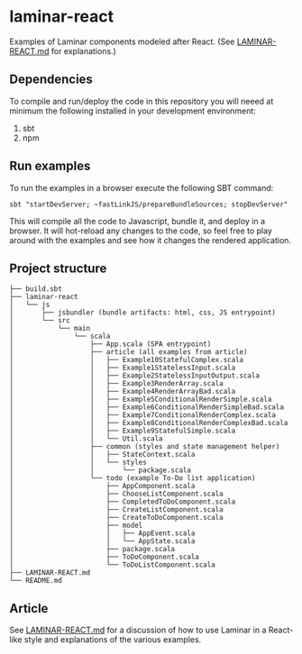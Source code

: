# laminar-react

Examples of Laminar components modeled after React. (See [LAMINAR-REACT.md](LAMINAR-REACT.md) for explanations.)

## Dependencies

To compile and run/deploy the code in this repository you will neeed at minimum the following installed in your development environment:
1. sbt
2. npm

## Run examples

To run the examples in a browser execute the following SBT command:

```shell
sbt "startDevServer; ~fastLinkJS/prepareBundleSources; stopDevServer"
```

This will compile all the code to Javascript, bundle it, and deploy in a browser. It will hot-reload any changes to the code, so feel free to play around with the examples and see how it changes the rendered application.

## Project structure

```
├── build.sbt
├── laminar-react
│   └── js
│       ├── jsbundler (bundle artifacts: html, css, JS entrypoint)
│       └── src
│           └── main
│               └── scala
│                   ├── App.scala (SPA entrypoint)
│                   ├── article (all examples from article)
│                   │   ├── Example10StatefulComplex.scala
│                   │   ├── Example1StatelessInput.scala
│                   │   ├── Example2StatelessInputOutput.scala
│                   │   ├── Example3RenderArray.scala
│                   │   ├── Example4RenderArrayBad.scala
│                   │   ├── Example5ConditionalRenderSimple.scala
│                   │   ├── Example6ConditionalRenderSimpleBad.scala
│                   │   ├── Example7ConditionalRenderComplex.scala
│                   │   ├── Example8ConditionalRenderComplexBad.scala
│                   │   ├── Example9StatefulSimple.scala
│                   │   └── Util.scala
│                   ├── common (styles and state management helper)
│                   │   ├── StateContext.scala
│                   │   └── styles
│                   │       └── package.scala
│                   └── todo (example To-Do list application)
│                       ├── AppComponent.scala
│                       ├── ChooseListComponent.scala
│                       ├── CompletedToDoComponent.scala
│                       ├── CreateListComponent.scala
│                       ├── CreateToDoComponent.scala
│                       ├── model
│                       │   ├── AppEvent.scala
│                       │   └── AppState.scala
│                       ├── package.scala
│                       ├── ToDoComponent.scala
│                       └── ToDoListComponent.scala
├── LAMINAR-REACT.md
└── README.md
```

## Article

See [LAMINAR-REACT.md](LAMINAR-REACT.md) for a discussion of how to use Laminar in a React-like style and explanations of the various examples.
